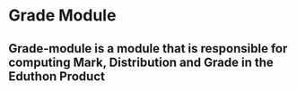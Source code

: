 # Grade Module

## Grade-module is a module that is responsible for computing Mark, Distribution and Grade in the Eduthon Product

